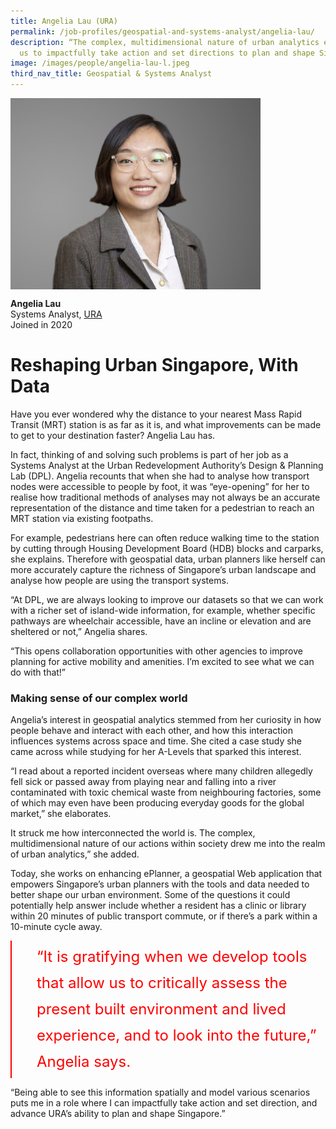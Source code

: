 ```yaml
---
title: Angelia Lau (URA)
permalink: /job-profiles/geospatial-and-systems-analyst/angelia-lau/
description: “The complex, multidimensional nature of urban analytics empowers
  us to impactfully take action and set directions to plan and shape Singapore."
image: /images/people/angelia-lau-l.jpeg
third_nav_title: Geospatial & Systems Analyst
---
```

<img src="/images/People/Angelia-Lau-L.jpeg" alt="Stephanie Khoo" style="width:400px;" align="left">
<br clear="left">

**Angelia Lau**<br>
Systems Analyst, [URA](https://www.ura.gov.sg/corporate)<br>
Joined in 2020

# Reshaping Urban Singapore, With Data

Have you ever wondered why the distance to your nearest Mass Rapid Transit (MRT) station is as far as it is, and what improvements can be made to get to your destination faster? Angelia Lau has. 

In fact, thinking of and solving such problems is part of her job as a Systems Analyst at the Urban Redevelopment Authority’s Design &amp; Planning Lab (DPL). Angelia recounts that when she had to analyse how transport nodes were accessible to people by foot, it was “eye-opening” for her to realise how traditional methods of analyses may not always be an accurate representation of the distance and time taken for a pedestrian to reach an MRT station via existing footpaths. 

For example, pedestrians here can often reduce walking time to the station by cutting through Housing Development Board (HDB) blocks and carparks, she explains. Therefore with geospatial data, urban planners like herself can more accurately capture the richness of Singapore’s urban landscape and analyse how people are using the transport systems.

“At DPL, we are always looking to improve our datasets so that we can work with a richer set of island-wide information, for example, whether specific pathways are wheelchair accessible, have an incline or elevation and are sheltered or not,” Angelia shares. 

“This opens collaboration opportunities with other agencies to improve planning for active mobility and amenities. I’m excited to see what we can do with that!”

### Making sense of our complex world

Angelia’s interest in geospatial analytics stemmed from her curiosity in how people behave and interact with each other, and how this interaction influences systems across space and time. She cited a case study she came across while studying for her A-Levels that sparked this interest. 

“I read about a reported incident overseas where many children allegedly fell sick or passed away from playing near and falling into a river contaminated with toxic chemical waste from neighbouring factories, some of which may even have been producing everyday goods for the global market,” she elaborates.

It struck me how interconnected the world is. The complex, multidimensional nature of our actions within society drew me into the realm of urban analytics,” she added. 

Today, she works on enhancing ePlanner, a geospatial Web application that empowers Singapore’s urban planners with the tools and data needed to better shape our urban environment. Some of the questions it could potentially help answer include whether a resident has a clinic or library within 20 minutes of public transport commute, or if there’s a park within a 10-minute cycle away.  

<div style="font-size:24px; font-weight: 400; line-height: 1.75; color: #FF0000; padding: 5px 0px 5px 40px; margin-left: 0; border-left: 2px solid red">“It is gratifying when we develop tools that allow us to critically assess the present built environment and lived experience, and to look into the future,” Angelia says.</div>

“Being able to see this information spatially and model various scenarios puts me in a role where I can impactfully take action and set direction, and advance URA’s ability to plan and shape Singapore.”